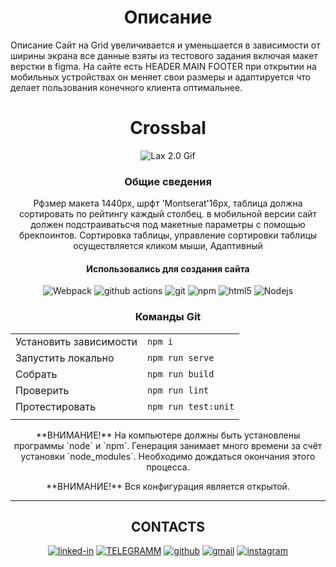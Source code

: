 <h1  align="center">Описание </h1> Описание 
 Сайт на Grid  увеличивается и уменьшается в зависимости от ширины экрана все данные взяты из тестового задания включая макет верстки в figma.
 На сайте есть HEADER MAIN FOOTER при открытии на мобильных устройствах он меняет свои размеры и адаптируется что делает пользования конечного клиента оптимальнее. 
<h1  align="center">Crossbal</h1>

<div align="center">
  
![Lax 2.0 Gif](https://github.com/VladislavBobyrev/Grid-crossbal-test/preview.gif)
  
</div>
<h3  align="center">Общие сведения</h3> 
<p align="center">
Рфзмер макета 1440px,  шрфт 'Montserat'16px, таблица должна сортировать по рейтингу каждый столбец.
в мобильной версии сайт должен подстраиватьсчя под макетные параметры с помощью брекпоинтов. Cортировка таблицы, управление сортировки таблицы осуществляется кликом мыши, Адаптивный

<h4 align="center">Использовались для создания сайта </h4>
 
<!-- - c использованием  canvas -->
</p>

<div align="center">
  <img alt="Webpack" src="https://img.shields.io/badge/-Webpack-8DD6F9?style=flat-square&logo=webpack&logoColor=white" />   
  <img alt="github actions" src="https://img.shields.io/badge/-Github_Actions-2088FF?style=flat-square&logo=github-actions&logoColor=white" />
<!--   <img alt="Styled Components" src="https://img.shields.io/badge/-Styled_Components-db7092?style=flat-square&logo=styled-components&logoColor=white" /> -->
  <img alt="git" src="https://img.shields.io/badge/-Git-F05032?style=flat-square&logo=git&logoColor=white" />
  <img alt="npm" src="https://img.shields.io/badge/-NPM-CB3837?style=flat-square&logo=npm&logoColor=white" />
  <img alt="html5" src="https://img.shields.io/badge/-HTML5-E34F26?style=flat-square&logo=html5&logoColor=white" />
  <img alt="Nodejs" src="https://img.shields.io/badge/-Nodejs-43853d?style=flat-square&logo=Node.js&logoColor=white" />

</div>

<h3  align="center"> Команды Git</h3> 


|                        |                     |
|------------------------|:--------------------|
| Установить зависимости | `npm i`             |
| Запустить локально     | `npm run serve`     |
| Собрать                | `npm run build`     |
| Проверить              | `npm run lint`      |
| Протестировать         | `npm run test:unit` |
|                        |                     |
  
  <p align="center">
**ВНИМАНИЕ!** На компьютере должны быть установлены программы `node` и `npm`.
Генерация  занимает много времени за счёт
установки `node_modules`. Необходимо дождаться окончания этого процесса.

  <p align="center">**ВНИМАНИЕ!** Вся конфигурация является открытой. </p>
</p>

------------

<h2 align='center' > CONTACTS </h2>
<!-- <div align='center' ><img alt="Sass" src="https://tgram.ru/wiki/stickers/img/ResistanceDog/gif/21.gif" /></div> -->
<div align='center'> 

[![linked-in](https://img.shields.io/badge/Linked_In-0077B5?style=for-the-badge&logo=LinkedIn&logoColor=white)](https://www.linkedin.com/in/tapajyoti-bose-429a601a0/)
[![TELEGRAMM](https://img.shields.io/badge/telegramm-4285F4?style=for-the-badge&logo=read-the-docs&logoColor=white)](https://t.me/VladislavBobyrev)
[![github](https://img.shields.io/badge/GitHub-000000?style=for-the-badge&logo=GitHub&logoColor=white)](https://github.com/VladislavBobyrev)
[![gmail](https://img.shields.io/badge/Gmail-D14836?style=for-the-badge&logo=Gmail&logoColor=white)](https://mail.ru/bobyrev.vladislav@mail.ru)
[![instagram](https://img.shields.io/badge/Instagram-E4405F?style=for-the-badge&logo=instagram&logoColor=white)](https://www.instagram.com/vladislav_bobyrev_/)
 </div>




